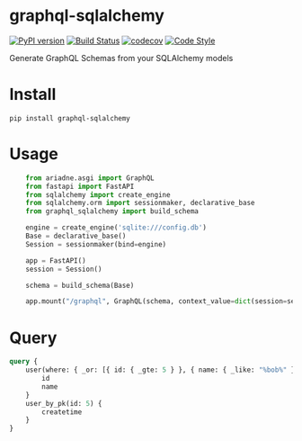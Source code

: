 # graphql-sqlalchemy

[![PyPI version](https://badge.fury.io/py/graphql-sqlalchemy.svg)](https://badge.fury.io/py/graphql-sqlalchemy)
[![Build Status](https://travis-ci.com/gzzo/graphql-sqlalchemy.svg?branch=master)](https://travis-ci.com/gzzo/graphql-sqlalchemy)
[![codecov](https://codecov.io/gh/gzzo/graphql-sqlalchemy/branch/master/graph/badge.svg)](https://codecov.io/gh/gzzo/graphql-sqlalchemy)
[![Code Style](https://img.shields.io/badge/code%20style-black-000000.svg)](https://github.com/ambv/black)

Generate GraphQL Schemas from your SQLAlchemy models

# Install

```
pip install graphql-sqlalchemy
```

# Usage

```python
    from ariadne.asgi import GraphQL
    from fastapi import FastAPI
    from sqlalchemy import create_engine
    from sqlalchemy.orm import sessionmaker, declarative_base
    from graphql_sqlalchemy import build_schema

    engine = create_engine('sqlite:///config.db')
    Base = declarative_base()
    Session = sessionmaker(bind=engine)

    app = FastAPI()
    session = Session()

    schema = build_schema(Base)

    app.mount("/graphql", GraphQL(schema, context_value=dict(session=session)))
```

# Query

```graphql
query {
    user(where: { _or: [{ id: { _gte: 5 } }, { name: { _like: "%bob%" } }] }) {
        id
        name
    }
    user_by_pk(id: 5) {
        createtime
    }
}
```
